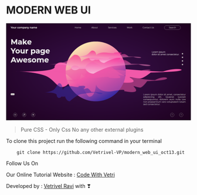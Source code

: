 # MODERN WEB UI

![This is an image](./web.png)

> Pure CSS - Only Css No any other external plugins

To clone this project run the following command in your terminal

```
    git clone https://github.com/Vetrivel-VP/modern_web_ui_oct13.git
```

Follow Us On

Our Online Tutorial Website : [Code With Vetri](https://codewithvetri.web.app/)

Developed by : [Vetrivel Ravi](https://codewithvetri.web.app/) with ❣
